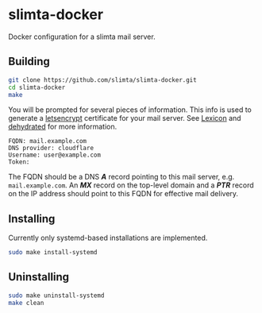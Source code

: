 # slimta-docker

Docker configuration for a slimta mail server.

## Building

```bash
git clone https://github.com/slimta/slimta-docker.git
cd slimta-docker
make
```

You will be prompted for several pieces of information. This info
is used to generate a [letsencrypt][1] certificate for your mail
server. See [Lexicon][2] and [dehydrated][3] for more information.

```
FQDN: mail.example.com
DNS provider: cloudflare
Username: user@example.com
Token:
```

The FQDN should be a DNS ***A*** record pointing to this mail server,
e.g. `mail.example.com`. An ***MX*** record on the top-level domain
and a ***PTR*** record on the IP address should point to this FQDN
for effective mail delivery.

## Installing

Currently only systemd-based installations are implemented.

```bash
sudo make install-systemd
```

## Uninstalling

```bash
sudo make uninstall-systemd
make clean
```

[1]: https://letsencrypt.org/
[2]: https://github.com/AnalogJ/lexicon#providers
[3]: https://dehydrated.io/
